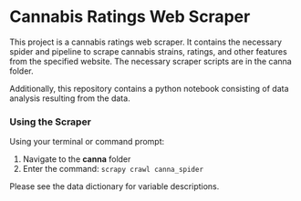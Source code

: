 # Cannabis Ratings Web Scraper

This project is a cannabis ratings web scraper. It contains the necessary spider and pipeline to scrape
cannabis strains, ratings, and other features from the specified website. The necessary scraper scripts are in the canna folder.

Additionally, this repository contains a python notebook consisting of data analysis resulting from the data. 


### Using the Scraper
Using your terminal or command prompt:

1. Navigate to the **canna** folder 
2. Enter the command: `scrapy crawl canna_spider`

Please see the data dictionary for variable descriptions.
